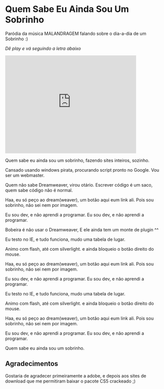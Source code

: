 Quem Sabe Eu Ainda Sou Um Sobrinho
==================================

Paródia da música MALANDRAGEM falando sobre o dia-a-dia de um Sobrinho :)

*Dê play e vá seguindo a letra abaixo*
<iframe width="420" height="315" src="http://www.youtube.com/embed/UkGF4RdxrWs" frameborder="0" allowfullscreen></iframe>

Quem sabe eu ainda sou um sobrinho,
fazendo sites inteiros, sozinho.

Cansado usando windows pirata,
procurando script pronto no Google.
Vou ser um webmaster.

Quem não sabe Dreamweaver, virou otário.
Escrever código é um saco,
quem sabe código não é normal.

Haa, eu só peço ao dream(weaver),
um botão aqui eum link ali.
Pois sou sobrinho,
não sei nem por imagem.

Eu sou dev, e não aprendi a programar.
Eu sou dev, e não aprendi a programar.

Bobeira é não usar o Dreamweaver,
E ele ainda tem um monte de plugin ^^

Eu testo no IE, e tudo funciona,
mudo uma tabela de lugar.

Animo com flash, até com silverlight.
e ainda bloqueio o botão direito do mouse.

Haa, eu só peço ao dream(weaver),
um botão aqui eum link ali.
Pois sou sobrinho,
não sei nem por imagem.

Eu sou dev, e não aprendi a programar.
Eu sou dev, e não aprendi a programar.

Eu testo no IE, e tudo funciona,
mudo uma tabela de lugar.

Animo com flash, até com silverlight.
e ainda bloqueio o botão direito do mouse.

Haa, eu só peço ao dream(weaver),
um botão aqui eum link ali.
Pois sou sobrinho,
não sei nem por imagem.

Eu sou dev, e não aprendi a programar.
Eu sou dev, e não aprendi a programar.

Quem sabe eu ainda sou um sobrinho.

## Agradecimentos
Gostaria de agradecer primeiramente a adobe, e depois aos sites de download que me permitiram baixar o pacote CS5 crackeado ;)